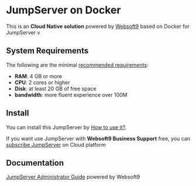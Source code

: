 # JumpServer on Docker  

This is an **Cloud Native solution** powered by [Websoft9](https://www.websoft9.com) based on Docker for JumpServer v

## System Requirements

The following are the minimal [recommended requirements](https://github.com/jumpserver/docker#recommended-system-requirements):

* **RAM**: 4 GB or more
* **CPU**: 2 cores or higher
* **Disk**: at least 20 GB of free space
* **bandwidth**: more fluent experience over 100M  

## Install

You can install this JumpServer by [How to use it?](https://github.com/Websoft9/docker-library#how-to-use-it).   

If you want use JumpServer with **Websoft9 Business Support** free, you can [subscribe JumpServer](https://www.websoft9.com/apps) on Cloud platform

## Documentation

[JumpServer Administrator Guide](https://support.websoft9.com/docs/jumpserver) powered by Websoft9
